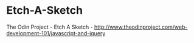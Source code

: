 # Etch-A-Sketch
The Odin Project - Etch A Sketch - http://www.theodinproject.com/web-development-101/javascript-and-jquery
